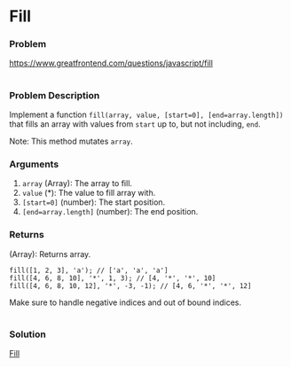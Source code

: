 # Fill

### Problem

https://www.greatfrontend.com/questions/javascript/fill

#

### Problem Description

Implement a function `fill(array, value, [start=0], [end=array.length])` that fills an array with values from `start` up to, but not including, `end`.

Note: This method mutates `array`.

### Arguments

1. `array` (Array): The array to fill.
2. `value` (*): The value to fill array with.
3. `[start=0]` (number): The start position.
4. `[end=array.length]` (number): The end position.

### Returns
(Array): Returns array.


```
fill([1, 2, 3], 'a'); // ['a', 'a', 'a']
fill([4, 6, 8, 10], '*', 1, 3); // [4, '*', '*', 10]
fill([4, 6, 8, 10, 12], '*', -3, -1); // [4, 6, '*', '*', 12]

```
Make sure to handle negative indices and out of bound indices.

#

### Solution

[Fill](./fill/fill.js)